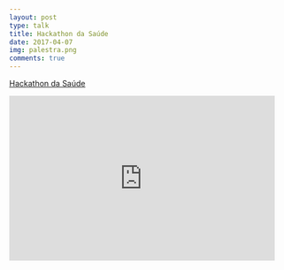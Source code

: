 ```yaml
---
layout: post
type: talk
title: Hackathon da Saúde
date: 2017-04-07
img: palestra.png
comments: true
---
```


[Hackathon da Saúde](http://fullstackers.com.br/2017-hackathon-saude/)

<iframe src="https://docs.google.com/presentation/d/1BIX7OPewYD3FrDNX0_NaBQNcUbXOZ1DJPoRQfc64UQg/embed?start=false&loop=false&delayms=60000" frameborder="0" width="480" height="299" allowfullscreen="true" mozallowfullscreen="true" webkitallowfullscreen="true"></iframe>
